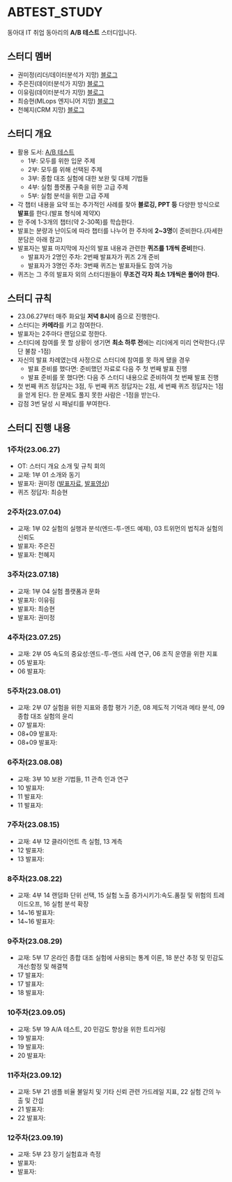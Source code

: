 # ABTEST_STUDY
동아대 IT 취업 동아리의 **A/B 테스트** 스터디입니다.

## 스터디 멤버
- 권미정(리더/데이터분석가 지망) [블로그](https://mjrecord.tistory.com/)
- 주은진(데이터분석가 지망) [블로그](https://dunedine.tistory.com/)
- 이유림(데이터분석가 지망) [블로그](https://rimi01.tistory.com/)
- 최승현(MLops 엔지니어 지망) [블로그](https://vulter3653.tistory.com/)
- 천혜지(CRM 지망) [블로그](https://cheonhyeji99.tistory.com/)

## 스터디 개요
- 활용 도서: [A/B 테스트](https://product.kyobobook.co.kr/detail/S000060625360)
  - 1부: 모두를 위한 입문 주제
  - 2부: 모두를 위해 선택된 주제
  - 3부: 종합 대조 실험에 대한 보완 및 대체 기법들
  - 4부: 실험 플랫폼 구축을 위한 고급 주제
  - 5부: 실험 분석을 위한 고급 주제
- 각 챕터 내용을 요약 또는 추가적인 사례를 찾아 **블로깅, PPT 등** 다양한 방식으로 **발표**를 한다.(발표 형식에 제약X)
- 한 주에 1-3개의 챕터(약 2-30쪽)를 학습한다.
- 발표는 분량과 난이도에 따라 챕터를 나누어 한 주차에 **2~3명**이 준비한다.(자세한 분담은 아래 참고) 
- 발표자는 발표 마지막에 자신의 발표 내용과 관련한 **퀴즈를 1개씩 준비**한다.
  - 발표자가 2명인 주차: 2번째 발표자가 퀴즈 2개 준비
  - 발표자가 3명인 주차: 3번째 퀴즈는 발표자들도 참여 가능
- 퀴즈는 그 주의 발표자 외의 스터디원들이 **무조건 각자 최소 1개씩은 풀어야 한다.**

## 스터디 규칙
- 23.06.27부터 매주 화요일 **저녁 8시**에 줌으로 진행한다.
- 스터디는 **카메라**를 키고 참여한다.
- 발표자는 2주마다 랜덤으로 정한다.
- 스터디에 참여를 못 할 상황이 생기면 **최소 하루 전**에는 리더에게 미리 연락한다.(무단 불참 -1점)
- 자신의 발표 차례였는데 사정으로 스터디에 참여를 못 하게 됐을 경우 
  - 발표 준비를 했다면: 준비했던 자료로 다음 주 첫 번째 발표 진행
  - 발표 준비를 못 했다면: 다음 주 스터디 내용으로 준비하여 첫 번째 발표 진행
- 첫 번째 퀴즈 정답자는 3점, 두 번째 퀴즈 정답자는 2점, 세 번째 퀴즈 정답자는 1점을 얻게 된다. 한 문제도 풀지 못한 사람은 -1점을 받는다.
- 감점 3번 달성 시 패널티를 부여한다.

## 스터디 진행 내용
### 1주차(23.06.27)
- OT: 스터디 개요 소개 및 규칙 회의
- 교재: 1부 01 소개와 동기
- 발표자: 권미정 ([발표자료](https://mjrecord.tistory.com/39), [발표영상](https://drive.google.com/file/d/1HRdzfovI0KKQbdufvzHbcoBZYTWvKAhb/view?usp=sharing))
- 퀴즈 정답자: 최승현 

### 2주차(23.07.04)
- 교재: 1부 02 실험의 실행과 분석(엔드-투-엔드 예제), 03 트위먼의 법칙과 실험의 신뢰도
- 발표자: 주은진
- 발표자: 천혜지

### 3주차(23.07.18)
- 교재: 1부 04 실험 플랫폼과 문화
- 발표자: 이유림
- 발표자: 최승현
- 발표자: 권미정 

### 4주차(23.07.25)
- 교재: 2부 05 속도의 중요성:엔드-투-엔드 사례 연구, 06 조직 운영을 위한 지표
- 05 발표자:
- 06 발표자:

### 5주차(23.08.01)
- 교재: 2부 07 실험을 위한 지표와 종합 평가 기준, 08 제도적 기억과 메타 분석, 09 종합 대조 실험의 윤리
- 07 발표자:
- 08+09 발표자:
- 08+09 발표자:

### 6주차(23.08.08)
- 교재: 3부 10 보완 기법들, 11 관측 인과 연구
- 10 발표자:
- 11 발표자:
- 11 발표자:

### 7주차(23.08.15)
- 교재: 4부 12 클라이언트 측 실험, 13 계측
- 12 발표자:
- 13 발표자:

### 8주차(23.08.22)
- 교재: 4부 14 랜덤화 단위 선택, 15 실험 노출 증가시키기:속도.품질 및 위험의 트레이드오프, 16 실험 분석 확장
- 14~16 발표자:
- 14~16 발표자:

### 9주차(23.08.29)
- 교재: 5부 17 온라인 종합 대조 실험에 사용되는 통계 이론, 18 분산 추정 및 민감도 개선:함정 및 해결책
- 17 발표자:
- 17 발표자:
- 18 발표자:

### 10주차(23.09.05)
- 교재: 5부 19 A/A 테스트, 20 민감도 향상을 위한 트리거링
- 19 발표자:
- 19 발표자:
- 20 발표자:

### 11주차(23.09.12)
- 교재: 5부 21 샘플 비율 불일치 및 기타 신뢰 관련 가드레일 지표, 22 실험 간의 누출 및 간섭
- 21 발표자:
- 22 발표자:

### 12주차(23.09.19)
- 교재: 5부 23 장기 실험효과 측정
- 발표자:
- 발표자:
